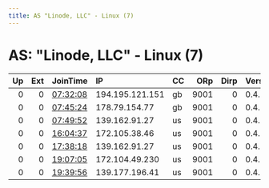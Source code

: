 ```yaml
---
title: AS "Linode, LLC" - Linux (7)
---
```


# AS: "Linode, LLC" - Linux (7)

|   Up |   Ext | JoinTime                                                                                              | IP              | CC   |   ORp |   Dirp | Version   | Contact      | Nickname   |   eFamMembers |
|-----:|------:|:------------------------------------------------------------------------------------------------------|:----------------|:-----|------:|-------:|:----------|:-------------|:-----------|--------------:|
|    0 |     0 | [07:32:08](https://nusenu.github.io/OrNetStats/w/relay/D53B7CFA45156A7A432B55419F11F3B4F7D19AC0.html) | 194.195.121.151 | gb   |  9001 |      0 | 0.4.6.7   | lin0de@pm.me | LIN0DEAU01 |             1 |
|    0 |     0 | [07:45:24](https://nusenu.github.io/OrNetStats/w/relay/A467DA1973BCC5E1E224458B56F9863938726E2A.html) | 178.79.154.77   | gb   |  9001 |      0 | 0.4.6.7   | lin0de@pm.me | UK0DE      |             1 |
|    0 |     0 | [07:49:52](https://nusenu.github.io/OrNetStats/w/relay/0933411F426789B8EBFC37F9A7D9DA0CB40A55D6.html) | 139.162.91.27   | us   |  9001 |      0 | 0.4.6.7   | lin0de@pm.me | JP0DE      |             1 |
|    0 |     0 | [16:04:37](https://nusenu.github.io/OrNetStats/w/relay/0E2BA3FD1917EB244E89C68F37D1AFB39BB98B30.html) | 172.105.38.46   | us   |  9001 |      0 | 0.4.6.7   | lin0de@pm.me | LIN0DEIN01 |             1 |
|    0 |     0 | [17:38:18](https://nusenu.github.io/OrNetStats/w/relay/600106DE6C153DC81FB048A395C6F14D45E74042.html) | 139.162.91.27   | us   |  9001 |      0 | 0.4.6.7   | lin0de@pm.me | LIN0DEJP01 |             1 |
|    0 |     0 | [19:07:05](https://nusenu.github.io/OrNetStats/w/relay/715689EE33DBE2A14753A8293CB833FFD7E4D7F4.html) | 172.104.49.230  | us   |  9001 |      0 | 0.4.6.7   | lin0de@pm.me | LIN0DESG01 |             1 |
|    0 |     0 | [19:39:56](https://nusenu.github.io/OrNetStats/w/relay/220BF0787A6ABE79ED2972150405D7253CA173E9.html) | 139.177.196.41  | us   |  9001 |      0 | 0.4.6.7   | lin0de@pm.me | LIN0DECA01 |             1 |
